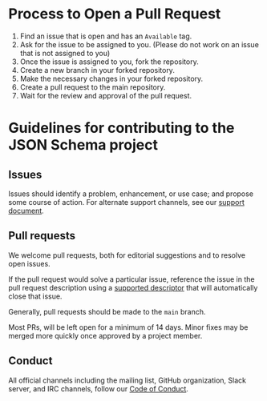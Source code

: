 # Process to Open a Pull Request

1. Find an issue that is open and has  an `Available` tag.
2. Ask for the issue to be assigned to you. (Please do not work on an issue that is not assigned to you)
3. Once the issue is assigned to you, fork the repository.
4. Create a new branch in your forked repository.
5. Make the necessary changes in your forked repository.
6. Create a pull request to the main repository.
7. Wait for the review and approval of the pull request.
  

# Guidelines for contributing to the JSON Schema project

## Issues

Issues should identify a problem, enhancement, or use case; and propose some course of action. For alternate support channels, see our [support document](https://github.com/json-schema-org/.github/blob/main/SUPPORT.md).

## Pull requests

We welcome pull requests, both for editorial suggestions and to resolve open issues.

If the pull request would solve a particular issue, reference the issue in the pull request description using a [supported descriptor](https://docs.github.com/en/issues/tracking-your-work-with-issues/linking-a-pull-request-to-an-issue#linking-a-pull-request-to-an-issue-using-a-keyword) that will automatically close that issue.

Generally, pull requests should be made to the `main` branch.

Most PRs, will be left open for a minimum of 14 days.  Minor fixes may be merged more quickly once approved by a project member.

## Conduct

All official channels including the mailing list, GitHub organization, Slack server, and IRC channels, follow our [Code of Conduct](https://github.com/json-schema-org/.github/blob/main/CODE_OF_CONDUCT.md).

